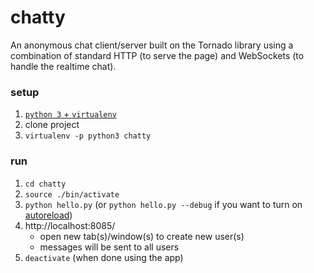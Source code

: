 # chatty
An anonymous chat client/server built on the Tornado library using a combination of standard HTTP (to serve the page) and WebSockets (to handle the realtime chat). 

### setup
1. [`python 3` + `virtualenv`](https://gist.github.com/pandafulmanda/730a9355e088a9970b18275cb9eadef3)
1. clone project
2. `virtualenv -p python3 chatty`

### run
1. `cd chatty`
2. `source ./bin/activate`
3. `python hello.py` (or `python hello.py --debug` if you want to turn on [autoreload](http://www.tornadoweb.org/en/stable/autoreload.html))
4. http://localhost:8085/
    - open new tab(s)/window(s) to create new user(s)
    - messages will be sent to all users
5. `deactivate` (when done using the app)
